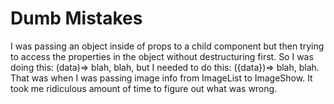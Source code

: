 # Dumb Mistakes

I was passing an object inside of props to a child component but then trying to access the properties in the object without destructuring first. So I was doing this: (data)=> blah, blah, but I needed to do this: ({data})=> blah, blah. That was when I was passing image info from ImageList to ImageShow. It took me ridiculous amount of time to figure out what was wrong.

